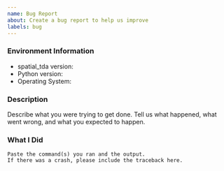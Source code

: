```yaml
---
name: Bug Report
about: Create a bug report to help us improve
labels: bug
---
```


<!-- Please search existing issues to avoid creating duplicates. -->

### Environment Information

-   spatial_tda version:
-   Python version:
-   Operating System:

### Description

Describe what you were trying to get done.
Tell us what happened, what went wrong, and what you expected to happen.

### What I Did

```
Paste the command(s) you ran and the output.
If there was a crash, please include the traceback here.
```
